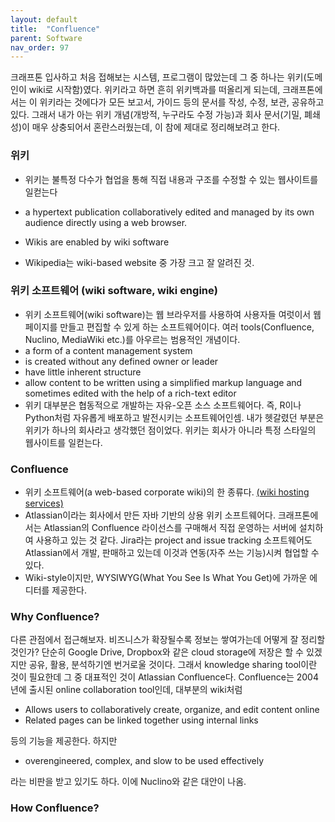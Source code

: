 ```yaml
---
layout: default
title:  "Confluence"
parent: Software
nav_order: 97
---
```


크래프톤 입사하고 처음 접해보는 시스템, 프로그램이 많았는데 그 중 하나는 위키(도메인이 wiki로 시작함)였다. 위키라고 하면 흔히 위키백과를 떠올리게 되는데, 크래프톤에서는 이 위키라는 것에다가 모든 보고서, 가이드 등의 문서를 작성, 수정, 보관, 공유하고 있다. 그래서 내가 아는 위키 개념(개방적, 누구라도 수정 가능)과 회사 문서(기밀, 폐쇄성)이 매우 상충되어서 혼란스러웠는데, 이 참에 제대로 정리해보려고 한다.



### 위키

* 위키는 불특정 다수가 협업을 통해 직접 내용과 구조를 수정할 수 있는 웹사이트를 일컫는다

* a hypertext publication collaboratively edited and managed by its own audience directly using a web browser.
* Wikis are enabled by wiki software
* Wikipedia는 wiki-based website 중 가장 크고 잘 알려진 것.



### 위키 소프트웨어 (wiki software, wiki engine)

* 위키 소프트웨어(wiki software)는 웹 브라우저를 사용하여 사용자들 여럿이서 웹 페이지를 만들고 편집할 수 있게 하는 소프트웨어이다. 여러 tools(Confluence, Nuclino, MediaWiki etc.)를 아우르는 범용적인 개념이다. 
* a form of a content management system
* is created without any defined owner or leader
* have little inherent structure
* allow content to be written using a simplified markup language and sometimes edited with the help of a rich-text editor
* 위키 대부분은 협동적으로 개발하는 자유-오픈 소스 소프트웨어다. 즉, R이나 Python처럼 자유롭게 배포하고 발전시키는 소프트웨어인셈. 내가 헷갈렸던 부분은 위키가 하나의 회사라고 생각했던 점이었다. 위키는 회사가 아니라 특정 스타일의 웹사이트를 일컫는다.



### Confluence

- 위키 소프트웨어(a web-based corporate wiki)의 한 종류다. [(wiki hosting services)](https://en.wikipedia.org/wiki/Comparison_of_wiki_hosting_services) 
- Atlassian이라는 회사에서 만든 자바 기반의 상용 위키 소프트웨어다. 크래프톤에서는 Atlassian의 Confluence 라이선스를 구매해서 직접 운영하는 서버에 설치하여 사용하고 있는 것 같다. Jira라는 project and issue tracking 소프트웨어도 Atlassian에서 개발, 판매하고 있는데 이것과 연동(자주 쓰는 기능)시켜 협업할 수 있다.
- Wiki-style이지만, WYSIWYG(What You See Is What You Get)에 가까운 에디터를 제공한다. 



### Why Confluence?

다른 관점에서 접근해보자. 비즈니스가 확장될수록 정보는 쌓여가는데 어떻게 잘 정리할 것인가? 단순히 Google Drive, Dropbox와 같은 cloud storage에 저장은 할 수 있겠지만 공유, 활용, 분석하기엔 번거로울 것이다. 그래서 knowledge sharing tool이란 것이 필요한데 그 중 대표적인 것이 Atlassian Confluence다. Confluence는 2004년에 출시된 online collaboration tool인데, 대부분의 wiki처럼 

* Allows users to collaboratively create, organize, and edit content online
* Related pages can be linked together using internal links

등의 기능을 제공한다. 하지만 

* overengineered, complex, and slow to be used effectively

라는 비판을 받고 있기도 하다. 이에 Nuclino와 같은 대안이 나옴.



### How Confluence?

